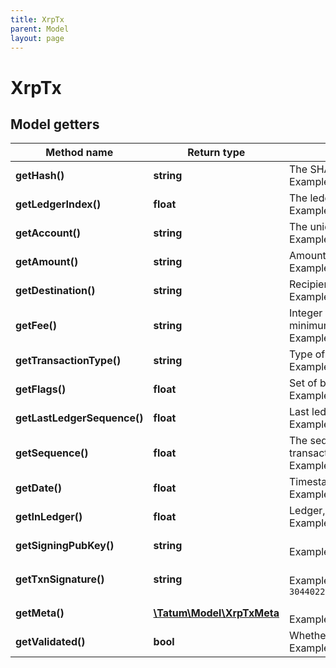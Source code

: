 ```yaml
---
title: XrpTx
parent: Model
layout: page
---
```


# XrpTx

## Model getters

Method name | Return type | Description | Notes
------------ | ------------- | ------------- | -------------
**getHash()** | **string** | The SHA-512 hash of the transaction <br>Example: `1A32A054B04AC9D6814710DDCA416E72C4CD2D78D6C3DFC06CC9369CC4F6B250` | [optional]
**getLedgerIndex()** | **float** | The ledger index of the ledger that includes this transaction. <br>Example: `760469` | [optional]
**getAccount()** | **string** | The unique address of the account that initiated the transaction. <br>Example: `rPT1Sjq2YGrBMTttX4GZHjKu9dyfzbpAYe` | [optional]
**getAmount()** | **string** | Amount of transaction, in drops. 1 drop = 0.000001 XRP. <br>Example: `1000000000` | [optional]
**getDestination()** | **string** | Recipient account address. <br>Example: `rDA3DJBUBjA1X3PtLLFAEXxX31oA5nL3QF` | [optional]
**getFee()** | **string** | Integer amount of XRP, in drops, to be destroyed as a cost for distributing this transaction to the network. Some transaction types have different minimum requirements. <br>Example: `12` | [optional]
**getTransactionType()** | **string** | Type of the transaction. XRp supports more than 18 transaction types. For the payment, Payment type is used. <br>Example: `Payment` | [optional]
**getFlags()** | **float** | Set of bit-flags for this transaction. <br>Example: `2147483648` | [optional]
**getLastLedgerSequence()** | **float** | Last ledger, in which this transaction could have occured. <br>Example: `760473` | [optional]
**getSequence()** | **float** | The sequence number of the account sending the transaction. A transaction is only valid if the Sequence number is exactly 1 greater than the previous transaction from the same account. <br>Example: `118697` | [optional]
**getDate()** | **float** | Timestamp of the transaction, in Ripple epoch (946684800 seconds after Unix Epoch) <br>Example: `622916620` | [optional]
**getInLedger()** | **float** | Ledger, in which transaction took place. <br>Example: `760469` | [optional]
**getSigningPubKey()** | **string** |  <br>Example: `02356E89059A75438887F9FEE2056A2890DB82A68353BE9C0C0C8F89C0018B37FC` | [optional]
**getTxnSignature()** | **string** |  <br>Example: `304402206BB719587C55513515C092122813BC71C0BA28E7061830ABE6395308A1CAA0B302205B8256181965BB1345902597B2D3F1670F5F23A2E62097B3CCAA1F2EE631655E` | [optional]
**getMeta()** | [**\Tatum\Model\XrpTxMeta**](../XrpTxMeta) |  <br>Example: `null` | [optional]
**getValidated()** | **bool** | Whether or not the transaction is included in a validated ledger. Any transaction not yet in a validated ledger is subject to change. <br>Example: `true` | [optional]

